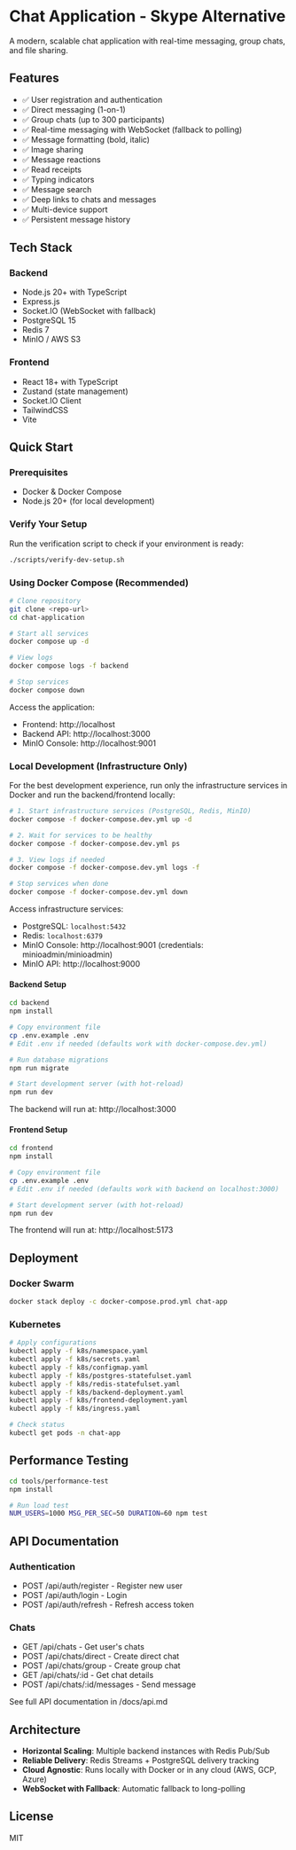 # Chat Application - Skype Alternative

A modern, scalable chat application with real-time messaging, group chats, and file sharing.

## Features

- ✅ User registration and authentication
- ✅ Direct messaging (1-on-1)
- ✅ Group chats (up to 300 participants)
- ✅ Real-time messaging with WebSocket (fallback to polling)
- ✅ Message formatting (bold, italic)
- ✅ Image sharing
- ✅ Message reactions
- ✅ Read receipts
- ✅ Typing indicators
- ✅ Message search
- ✅ Deep links to chats and messages
- ✅ Multi-device support
- ✅ Persistent message history

## Tech Stack

### Backend
- Node.js 20+ with TypeScript
- Express.js
- Socket.IO (WebSocket with fallback)
- PostgreSQL 15
- Redis 7
- MinIO / AWS S3

### Frontend
- React 18+ with TypeScript
- Zustand (state management)
- Socket.IO Client
- TailwindCSS
- Vite

## Quick Start

### Prerequisites
- Docker & Docker Compose
- Node.js 20+ (for local development)

### Verify Your Setup

Run the verification script to check if your environment is ready:

```bash
./scripts/verify-dev-setup.sh
```

### Using Docker Compose (Recommended)

```bash
# Clone repository
git clone <repo-url>
cd chat-application

# Start all services
docker compose up -d

# View logs
docker compose logs -f backend

# Stop services
docker compose down
```

Access the application:

- Frontend: http://localhost
- Backend API: http://localhost:3000
- MinIO Console: http://localhost:9001

### Local Development (Infrastructure Only)

For the best development experience, run only the infrastructure services in Docker and run the backend/frontend locally:

```bash
# 1. Start infrastructure services (PostgreSQL, Redis, MinIO)
docker compose -f docker-compose.dev.yml up -d

# 2. Wait for services to be healthy
docker compose -f docker-compose.dev.yml ps

# 3. View logs if needed
docker compose -f docker-compose.dev.yml logs -f

# Stop services when done
docker compose -f docker-compose.dev.yml down
```

Access infrastructure services:
- PostgreSQL: `localhost:5432`
- Redis: `localhost:6379`
- MinIO Console: http://localhost:9001 (credentials: minioadmin/minioadmin)
- MinIO API: http://localhost:9000

#### Backend Setup

```bash
cd backend
npm install

# Copy environment file
cp .env.example .env
# Edit .env if needed (defaults work with docker-compose.dev.yml)

# Run database migrations
npm run migrate

# Start development server (with hot-reload)
npm run dev
```

The backend will run at: http://localhost:3000

#### Frontend Setup

```bash
cd frontend
npm install

# Copy environment file
cp .env.example .env
# Edit .env if needed (defaults work with backend on localhost:3000)

# Start development server (with hot-reload)
npm run dev
```

The frontend will run at: http://localhost:5173

## Deployment

### Docker Swarm
```bash
docker stack deploy -c docker-compose.prod.yml chat-app
```

### Kubernetes
```bash
# Apply configurations
kubectl apply -f k8s/namespace.yaml
kubectl apply -f k8s/secrets.yaml
kubectl apply -f k8s/configmap.yaml
kubectl apply -f k8s/postgres-statefulset.yaml
kubectl apply -f k8s/redis-statefulset.yaml
kubectl apply -f k8s/backend-deployment.yaml
kubectl apply -f k8s/frontend-deployment.yaml
kubectl apply -f k8s/ingress.yaml

# Check status
kubectl get pods -n chat-app
```

## Performance Testing
```bash
cd tools/performance-test
npm install

# Run load test
NUM_USERS=1000 MSG_PER_SEC=50 DURATION=60 npm test
```

## API Documentation

### Authentication
- POST /api/auth/register - Register new user
- POST /api/auth/login - Login
- POST /api/auth/refresh - Refresh access token

### Chats
- GET /api/chats - Get user's chats
- POST /api/chats/direct - Create direct chat
- POST /api/chats/group - Create group chat
- GET /api/chats/:id - Get chat details
- POST /api/chats/:id/messages - Send message

See full API documentation in /docs/api.md

## Architecture

- **Horizontal Scaling**: Multiple backend instances with Redis Pub/Sub
- **Reliable Delivery**: Redis Streams + PostgreSQL delivery tracking
- **Cloud Agnostic**: Runs locally with Docker or in any cloud (AWS, GCP, Azure)
- **WebSocket with Fallback**: Automatic fallback to long-polling

## License

MIT
